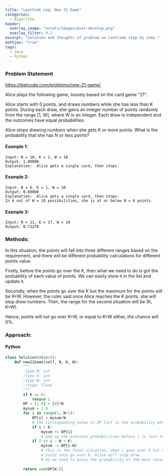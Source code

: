 ```yaml
---
title: "LeetCode Log: New 21 Game"
categories:
  - Algorithm
header:
  overlay_image: "assets/images/post-develop.png"
  overlay_filter: 0.2
excerpt: "Solution and thoughts of problem on LeetCode step by step."
mathjax: "true"
tags:
  - Java
  - Python
---
```


### Problem Statement

https://leetcode.com/problems/new-21-game/

Alice plays the following game, loosely based on the card game "21".

Alice starts with 0 points, and draws numbers while she has less than K points.  During each draw, she gains an integer number of points randomly from the range [1, W], where W is an integer.  Each draw is independent and the outcomes have equal probabilities.

Alice stops drawing numbers when she gets K or more points.  What is the probability that she has N or less points?

#### Example 1:

```
Input: N = 10, K = 1, W = 10
Output: 1.00000
Explanation:  Alice gets a single card, then stops.
```

#### Example 2:

```
Input: N = 6, K = 1, W = 10
Output: 0.60000
Explanation:  Alice gets a single card, then stops.
In 6 out of W = 10 possibilities, she is at or below N = 6 points.
```

#### Example 3:

```
Input: N = 21, K = 17, W = 10
Output: 0.73278
```

### Methods:

In this situation, the points will fall into three different ranges based on the requirement, and there will be different probability calculations for different points value. 

Firstly, before the points go over the K, then what we need to do is got the probability of each value of points. We can easily store it in the list and update it. 

Secondly, when the points go over the K but the maximum for the points will be K+W. However, the rules said once Alice reaches the K points, she will stop draw numbers. Then, the range for the second situation will be (K, K+W).

Hence, points will not go over K+W, or equal to K+W either, the chance will 0%.


### Approach:

#### Python

```python
class Solution(object):
    def new21Game(self, N, K, W):
        """
        :type N: int
        :type K: int
        :type W: int
        :rtype: float
        """
        if K == 0: 
            return 1
        DP = [1.0] + [0]*N
        mysum = 1.0
        for i in range(1, N+1):
            DP[i] = mysum/W
            # the corresponding value in DP list is the probability when Alice got i points
            if i < K:
                mysum += DP[i]
                # add up the previous probabilities before i is less than k
            if 0 <= i - W < K:
                mysum -= DP[i-W]
                # this is the final situation, when i goes over K but not exceed the K plus W. 
                # Since once go over K, Alice will stop draw. 
                # So we nned to minus the probability of the most recent one, which is the points i minus W.
                
        return sum(DP[K:])
```
